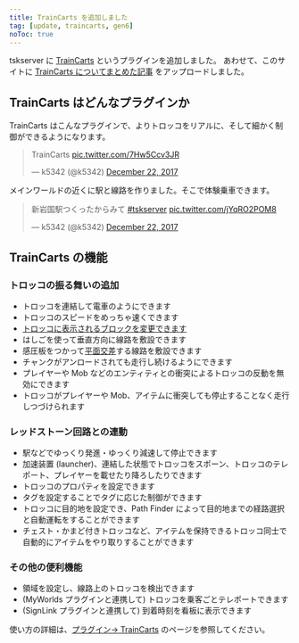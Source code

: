 ```yaml
---
title: TrainCarts を追加しました
tag: [update, traincarts, gen6]
noToc: true
---
```


tskserver に [TrainCarts](/plugins/traincarts) というプラグインを追加しました。
あわせて、このサイトに [TrainCarts についてまとめた記事](/plugins/traincarts) をアップロードしました。

## TrainCarts はどんなプラグインか
TrainCarts はこんなプラグインで、よりトロッコをリアルに、そして細かく制御ができるようになります。
<blockquote class="twitter-tweet" data-partner="tweetdeck"><p lang="en" dir="ltr">TrainCarts <a href="https://t.co/7Hw5Ccv3JR">pic.twitter.com/7Hw5Ccv3JR</a></p>&mdash; k5342 (@k5342) <a href="https://twitter.com/k5342/status/944191138466074625?ref_src=twsrc%5Etfw">December 22, 2017</a></blockquote>

メインワールドの近くに駅と線路を作りました。そこで体験乗車できます。
<blockquote class="twitter-tweet" data-partner="tweetdeck"><p lang="ja" dir="ltr">新岩国駅つくったからみて <a href="https://twitter.com/hashtag/tskserver?src=hash&amp;ref_src=twsrc%5Etfw">#tskserver</a> <a href="https://t.co/jYqRO2POM8">pic.twitter.com/jYqRO2POM8</a></p>&mdash; k5342 (@k5342) <a href="https://twitter.com/k5342/status/944192255962767360?ref_src=twsrc%5Etfw">December 22, 2017</a></blockquote>
<script async src="https://platform.twitter.com/widgets.js" charset="utf-8"></script>


## TrainCarts の機能

### トロッコの振る舞いの追加
* トロッコを連結して電車のようにできます
* トロッコのスピードをめっちゃ速くできます
* [トロッコに表示されるブロックを変更できます](https://minecraft.gamepedia.com/Custom_servers/Bukkit/TrainCarts/Signs/BlockChanger)
* はしごを使って垂直方向に線路を敷設できます
* 感圧板をつかって[平面交差](https://ja.wikipedia.org/wiki/%E3%83%80%E3%82%A4%E3%83%A4%E3%83%A2%E3%83%B3%E3%83%89%E3%82%AF%E3%83%AD%E3%83%83%E3%82%B7%E3%83%B3%E3%82%B0)する線路を敷設できます
* チャンクがアンロードされても走行し続けるようにできます
* プレイヤーや Mob などのエンティティとの衝突によるトロッコの反動を無効にできます
* トロッコがプレイヤーや Mob、アイテムに衝突しても停止することなく走行しつづけられます

### レッドストーン回路との連動
* 駅などでゆっくり発進・ゆっくり減速して停止できます
* 加速装置 (launcher)、連結した状態でトロッコをスポーン、トロッコのテレポート、プレイヤーを載せたり降ろしたりできます
* トロッコのプロパティを設定できます
* タグを設定することでタグに応じた制御ができます
* トロッコに目的地を設定でき、Path Finder によって目的地までの経路選択と自動運転をすることができます
* チェスト・かまど付きトロッコなど、アイテムを保持できるトロッコ同士で自動的にアイテムをやり取りすることができます

### その他の便利機能
* 領域を設定し、線路上のトロッコを検出できます
* (MyWorlds プラグインと連携して) トロッコを乗客ごとテレポートできます 
* (SignLink プラグインと連携して) 到着時刻を看板に表示できます

使い方の詳細は、[プラグイン→ TrainCarts](/plugins/traincarts) のページを参照してください。
